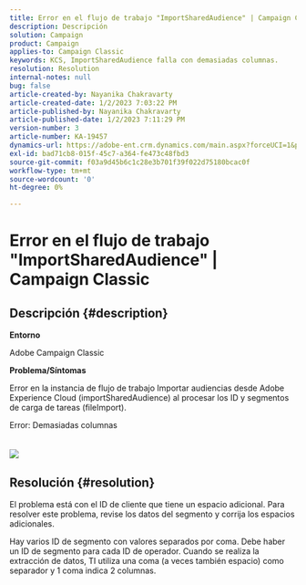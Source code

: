 ```yaml
---
title: Error en el flujo de trabajo "ImportSharedAudience" | Campaign Classic"
description: Descripción
solution: Campaign
product: Campaign
applies-to: Campaign Classic
keywords: KCS, ImportSharedAudience falla con demasiadas columnas.
resolution: Resolution
internal-notes: null
bug: false
article-created-by: Nayanika Chakravarty
article-created-date: 1/2/2023 7:03:22 PM
article-published-by: Nayanika Chakravarty
article-published-date: 1/2/2023 7:11:29 PM
version-number: 3
article-number: KA-19457
dynamics-url: https://adobe-ent.crm.dynamics.com/main.aspx?forceUCI=1&pagetype=entityrecord&etn=knowledgearticle&id=082c481f-d08a-ed11-81ac-6045bd006c82
exl-id: bad71cb8-015f-45c7-a364-fe473c48fbd3
source-git-commit: f03a9d45b6c1c28e3b701f39f022d75180bcac0f
workflow-type: tm+mt
source-wordcount: '0'
ht-degree: 0%

---
```


# Error en el flujo de trabajo &quot;ImportSharedAudience&quot; | Campaign Classic

## Descripción {#description}


<b>Entorno</b>

Adobe Campaign Classic

<b>Problema/Síntomas</b>

Error en la instancia de flujo de trabajo Importar audiencias desde Adobe Experience Cloud (importSharedAudience) al procesar los ID y segmentos de carga de tareas (fileImport).

Error: Demasiadas columnas
<br> <br><br>![](https://adobe.sharepoint.com/sites/D365EntAttachments/account/604485c9-a5ed-e811-a94a-000d3a34e4b0/incident/E-000185882/Fileimport%20Error.png)

## Resolución {#resolution}


El problema está con el ID de cliente que tiene un espacio adicional. Para resolver este problema, revise los datos del segmento y corrija los espacios adicionales.

Hay varios ID de segmento con valores separados por coma. Debe haber un ID de segmento para cada ID de operador. Cuando se realiza la extracción de datos, TI utiliza una coma (a veces también espacio) como separador y 1 coma indica 2 columnas.

